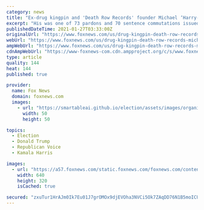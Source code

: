 ```yaml
---
category: news
title: "Ex-drug kingpin and 'Death Row Records' founder Michael ‘Harry-O’ Harris weeps, thanks Trump for pardon"
excerpt: "His was one of 73 pardons and 70 sentence commutations issued by Trump during his finals days in office last week. \"I appreciate Donald Trump, his children, his son-in-law. Whyever he did it, he did it, when so many others wouldn't do it,\" Harris said of ..."
publishedDateTime: 2021-01-27T03:33:00Z
originalUrl: "https://www.foxnews.com/us/drug-kingpin-death-row-records-michael-harry-o-harris-trump-pardon"
webUrl: "https://www.foxnews.com/us/drug-kingpin-death-row-records-michael-harry-o-harris-trump-pardon"
ampWebUrl: "https://www.foxnews.com/us/drug-kingpin-death-row-records-michael-harry-o-harris-trump-pardon.amp"
cdnAmpWebUrl: "https://www-foxnews-com.cdn.ampproject.org/c/s/www.foxnews.com/us/drug-kingpin-death-row-records-michael-harry-o-harris-trump-pardon.amp"
type: article
quality: 144
heat: 144
published: true

provider:
  name: Fox News
  domain: foxnews.com
  images:
    - url: "https://smartableai.github.io/election/assets/images/organizations/foxnews.com-50x50.jpg"
      width: 50
      height: 50

topics:
  - Election
  - Donald Trump
  - Republican Voice
  - Kamala Harris

images:
  - url: "https://a57.foxnews.com/static.foxnews.com/foxnews.com/content/uploads/2021/01/640/320/Michael-Harry-O-Harris.jpg?ve=1&tl=1"
    width: 640
    height: 320
    isCached: true

secured: "zxuTur1HrAJm0Ik7Eu01J7grOMOx9djEVOha3NVCi5Ok7ZAqDD76N1B5moICUIVarWaTCkjf7Wz2McfvdvIJAfzTQOnD9s72c7bNgnrRfBBZQWyUMiMxWCnw94FUW4qx3ox/B6JdhBrNw44VKeT15HS/ZiY6qNHgY7C2Hmm++37QNFAwD+kR46NIls3MYzEy8lT6MknW1ZJzHQDp4QVlOfBe9y+LwQxaL6gd+XfWj2NfmkAXnQSAnSYW0+7gzfA4UJBCl14AusRD5bsHEjnG8+wWkliFoYXhCxahpORzV/gItbKEzAz2seK7Mwr321hOZT+Qj8wxKHVGnEmgy4XXLNCXiCgbf1vsRCdZ1/CAUyA=;V3y/WRigIznmIbIpd3TvUg=="
---
```


